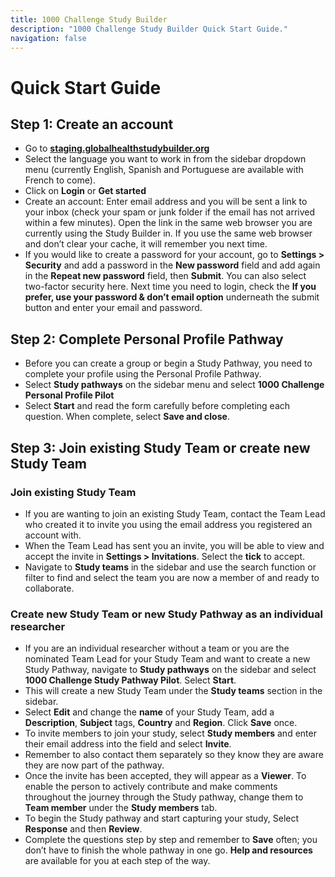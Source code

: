 ```yaml
---
title: 1000 Challenge Study Builder
description: "1000 Challenge Study Builder Quick Start Guide."
navigation: false
---
```

# Quick Start Guide

## Step 1: Create an account
- Go to **[staging.globalhealthstudybuilder.org](https://www.staging.globalhealthstudybuilder.org)**
- Select the language you want to work in from the sidebar dropdown menu (currently English, Spanish and Portuguese are available with French to come).
- Click on **Login** or **Get started**
- Create an account: Enter email address and you will be sent a link to your inbox (check your spam or junk folder if the email has not arrived within a few minutes). Open the link in the same web browser you are currently using the Study Builder in. If you use the same web browser and don’t clear your cache, it will remember you next time.
- If you would like to create a password for your account, go to **Settings > Security** and add a password in the **New password** field and add again in the **Repeat new password** field, then **Submit**. You can also select two-factor security here. Next time you need to login, check the **If you prefer, use your password & don’t email option** underneath the submit button and enter your email and password.

## Step 2: Complete Personal Profile Pathway
- Before you can create a group or begin a Study Pathway, you need to complete your profile using the Personal Profile Pathway.
- Select **Study pathways** on the sidebar menu and select **1000 Challenge Personal Profile Pilot**
- Select **Start** and read the form carefully before completing each question. When complete, select **Save and close**.

## Step 3: Join existing Study Team or create new Study Team

### Join existing Study Team
- If you are wanting to join an existing Study Team, contact the Team Lead who created it to invite you using the email address you registered an account with. 
- When the Team Lead has sent you an invite, you will be able to view and accept the invite in **Settings > Invitations**. Select the **tick** to accept. 
- Navigate to **Study teams** in the sidebar and use the search function or filter to find and select the team you are now a member of and ready to collaborate.

### Create new Study Team or new Study Pathway as an individual researcher
- If you are an individual researcher without a team or you are the nominated Team Lead for your Study Team and want to create a new Study Pathway, navigate to **Study pathways** on the sidebar and select **1000 Challenge Study Pathway Pilot**. Select **Start**.
- This will create a new Study Team under the **Study teams** section in the sidebar. 
- Select **Edit** and change the **name** of your Study Team, add a **Description**, **Subject** tags, **Country** and **Region**. Click **Save** once.
- To invite members to join your study, select **Study members** and enter their email address into the field and select **Invite**.
- Remember to also contact them separately so they know they are aware they are now part of the pathway.
- Once the invite has been accepted, they will appear as a **Viewer**. To enable the person to actively contribute and make comments throughout the journey through the Study pathway, change them to **Team member** under the **Study members** tab.
- To begin the Study pathway and start capturing your study, Select **Response** and then **Review**.
- Complete the questions step by step and remember to **Save** often; you don’t have to finish the whole pathway in one go. **Help and resources** are available for you at each step of the way.

